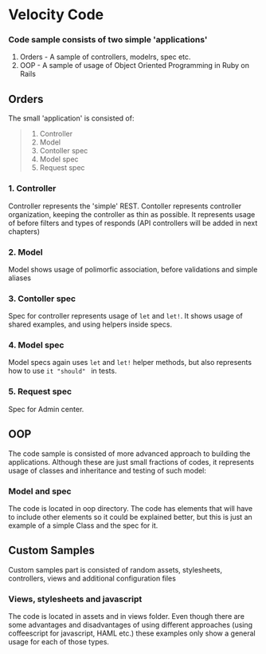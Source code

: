 Velocity Code
=============

### Code sample consists of two simple 'applications' ###

<ol>
<li>Orders - A sample of controllers, modelrs, spec etc.</li>
<li>OOP - A sample of usage of Object Oriented Programming in Ruby on Rails</li>
</ol>

## Orders ##

The small 'application' is consisted of:

> 1.   Controller
> 2.   Model
> 3.   Contoller spec
> 2.   Model spec
> 2.   Request spec

### 1. Controller ###

Controller represents the 'simple' REST. Contoller represents controller organization, keeping the controller as thin as possible. It represents usage of before filters and types of responds (API controllers will be added in next chapters)

### 2. Model ###

Model shows usage of polimorfic association, before validations and simple aliases 

### 3. Contoller spec ###

Spec for controller represents usage of <code>let</code> and <code>let!</code>.
It shows usage of shared examples, and using helpers inside specs.

### 4. Model spec ###

Model specs again uses <code>let</code> and <code>let!</code> helper methods, but also represents how to use <code>it "should" </code> in tests.


### 5. Request spec ###

Spec for Admin center.


## OOP ##

The code sample is consisted of more advanced approach to building the applications. Although these are just small fractions of codes, it represents usage of classes and inheritance and testing of such model:

### Model and spec ###

The code is located in oop directory. The code has elements that will have to include other elements so it could be explained better, but this is just an example of a simple Class and the spec for it.


## Custom Samples ##

Custom samples part is consisted of random assets, stylesheets, controllers, views and additional configuration files

### Views, stylesheets and javascript ###

The code is located in assets and in views folder. Even though there are some advantages and disadvantages of using different approaches (using coffeescript for javascript, HAML etc.) these examples only show a general usage for each of those types.
